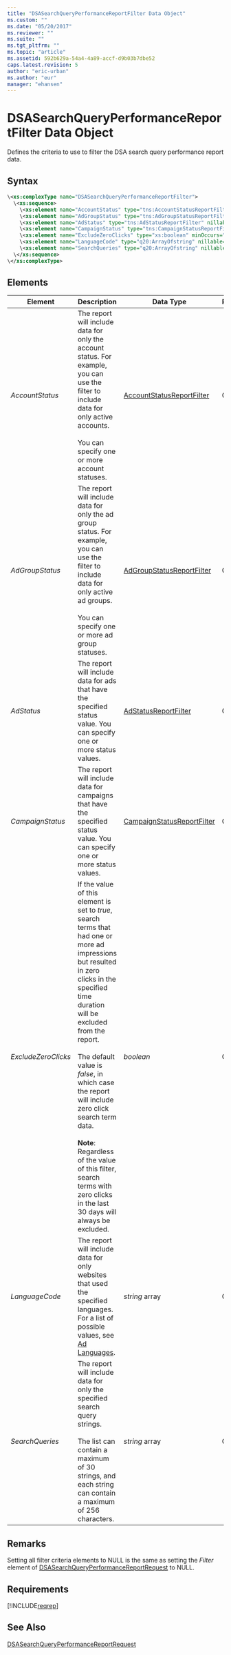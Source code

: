 ```yaml
---
title: "DSASearchQueryPerformanceReportFilter Data Object"
ms.custom: ""
ms.date: "05/20/2017"
ms.reviewer: ""
ms.suite: ""
ms.tgt_pltfrm: ""
ms.topic: "article"
ms.assetid: 592b629a-54a4-4a89-accf-d9b03b7dbe52
caps.latest.revision: 5
author: "eric-urban"
ms.author: "eur"
manager: "ehansen"
---
```

# DSASearchQueryPerformanceReportFilter Data Object
Defines the criteria to use to filter the DSA search query performance report data.

## Syntax

```xml
\<xs:complexType name="DSASearchQueryPerformanceReportFilter">
  \<xs:sequence>
    \<xs:element name="AccountStatus" type="tns:AccountStatusReportFilter" nillable="true" minOccurs="0"/>
    \<xs:element name="AdGroupStatus" type="tns:AdGroupStatusReportFilter" nillable="true" minOccurs="0"/>
    \<xs:element name="AdStatus" type="tns:AdStatusReportFilter" nillable="true" minOccurs="0"/>
    \<xs:element name="CampaignStatus" type="tns:CampaignStatusReportFilter" nillable="true" minOccurs="0"/>
    \<xs:element name="ExcludeZeroClicks" type="xs:boolean" minOccurs="0"/>
    \<xs:element name="LanguageCode" type="q20:ArrayOfstring" nillable="true" minOccurs="0" xmlns:q20="http://schemas.microsoft.com/2003/10/Serialization/Arrays"/>
    \<xs:element name="SearchQueries" type="q20:ArrayOfstring" nillable="true" minOccurs="0" xmlns:q21="http://schemas.microsoft.com/2003/10/Serialization/Arrays"/>
  \</xs:sequence>
\</xs:complexType>
```

## <a name="Elements"></a>Elements

|Element|Description|Data Type|Required/Optional|
|-----------|---------------|-------------|---------------------|
|*AccountStatus*|The report will include data for only the account status. For example, you can use the filter to include data for only active accounts.<br /><br />You can specify one or more account statuses.|[AccountStatusReportFilter](../reporting-api/accountstatusreportfilter-value-set.md)|Optional|
|*AdGroupStatus*|The report will include data for only the ad group status. For example, you can use the filter to include data for only active ad groups.<br /><br />You can specify one or more ad group statuses.|[AdGroupStatusReportFilter](../reporting-api/adgroupstatusreportfilter-value-set.md)|Optional|
|*AdStatus*|The report will include data for ads that have the specified status value. You can specify one or more status values.|[AdStatusReportFilter](../reporting-api/adstatusreportfilter-value-set.md)|Optional|
|*CampaignStatus*|The report will include data for campaigns that have the specified status value. You can specify one or more status values.|[CampaignStatusReportFilter](../reporting-api/campaignstatusreportfilter-value-set.md)|Optional|
|*ExcludeZeroClicks*|If the value of this element is set to *true*, search terms that had one or more ad impressions but resulted in zero clicks in the specified time duration will be excluded from the report.<br /><br />The default value is *false*, in which case the report will include zero click search term data.<br /><br />**Note**: Regardless of the value of this filter, search terms with zero clicks in the last 30 days will always be excluded.|*boolean*|Optional|
|*LanguageCode*|The report will include data for only websites that used the specified languages. For a list of possible values, see [Ad Languages](https://msdn.microsoft.com/library/bing-ads-ad-languages.aspx).|*string* array|Optional|
|*SearchQueries*|The report will include data for only the specified search query strings.<br /><br />The list can contain a maximum of 30 strings, and each string can contain a maximum of 256 characters.|*string* array|Optional|

## Remarks
Setting all filter criteria elements to NULL is the same as setting the *Filter* element of [DSASearchQueryPerformanceReportRequest](../reporting-api/dsasearchqueryperformancereportrequest-data-object.md) to NULL.

## Requirements
[!INCLUDE[reqrep](../reporting-api/includes/reqrep.md)]

## See Also
[DSASearchQueryPerformanceReportRequest](../reporting-api/dsasearchqueryperformancereportrequest-data-object.md)  